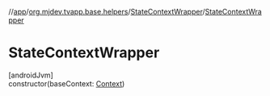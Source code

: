 //[app](../../../index.md)/[org.mjdev.tvapp.base.helpers](../index.md)/[StateContextWrapper](index.md)/[StateContextWrapper](-state-context-wrapper.md)

# StateContextWrapper

[androidJvm]\
constructor(baseContext: [Context](https://developer.android.com/reference/kotlin/android/content/Context.html))
